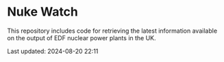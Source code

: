 # Nuke Watch

This repository includes code for retrieving the latest information available on the output of EDF nuclear power plants in the UK.

Last updated: 2024-08-20 22:11